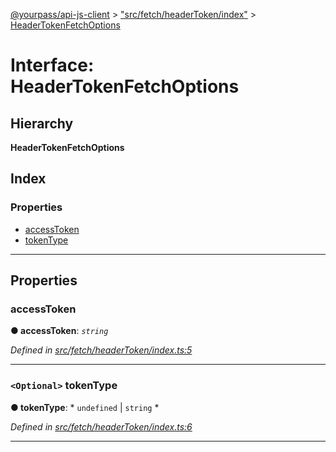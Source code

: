 [@yourpass/api-js-client](../README.md) > ["src/fetch/headerToken/index"](../modules/_src_fetch_headertoken_index_.md) > [HeaderTokenFetchOptions](../interfaces/_src_fetch_headertoken_index_.headertokenfetchoptions.md)

# Interface: HeaderTokenFetchOptions

## Hierarchy

**HeaderTokenFetchOptions**

## Index

### Properties

* [accessToken](_src_fetch_headertoken_index_.headertokenfetchoptions.md#accesstoken)
* [tokenType](_src_fetch_headertoken_index_.headertokenfetchoptions.md#tokentype)

---

## Properties

<a id="accesstoken"></a>

###  accessToken

**● accessToken**: *`string`*

*Defined in [src/fetch/headerToken/index.ts:5](https://github.com/yourpass/yourpass-api-js-client/blob/b65bebe/src/fetch/headerToken/index.ts#L5)*

___
<a id="tokentype"></a>

### `<Optional>` tokenType

**● tokenType**: * `undefined` &#124; `string`
*

*Defined in [src/fetch/headerToken/index.ts:6](https://github.com/yourpass/yourpass-api-js-client/blob/b65bebe/src/fetch/headerToken/index.ts#L6)*

___

